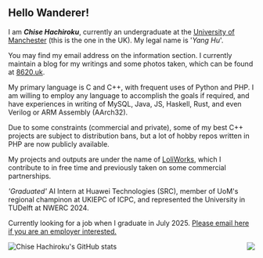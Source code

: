 ## Hello Wanderer!

I am ***Chise Hachiroku***, currently an undergraduate at the [University of Manchester](man.ac.uk) (this is the one in the UK). My legal name is '*Yang Hu*'.

You may find my email address on the information section. I currently maintain a blog for my writings and some photos taken, which can be found at [8620.uk](https://chise.hachiroku.uk/). 

My primary language is C and C++, with frequent uses of Python and PHP. I am willing to employ any language to accomplish the goals if required, and have experiences in writing of MySQL, Java, JS, Haskell, Rust, and even Verilog or ARM Assembly (AArch32).

Due to some constraints (commercial and private), some of my best C++ projects are subject to distribution bans, but a lot of hobby repos written in PHP are now publicly available.

My projects and outputs are under the name of [LoliWorks](https://loli.works/), which I contribute to in free time and previously taken on some commercial partnerships.

_'Graduated'_ AI Intern at Huawei Technologies (SRC), member of UoM's regional champinon at UKIEPC of ICPC, and represented the University in TUDelft at NWERC 2024. 

Currently looking for a job when I graduate in July 2025. [Please email here if you are an employer interested.](mailto:graduate@c86.ac.cn)

<img align="right" src="https://github-readme-stats.vercel.app/api/top-langs/?username=C8620"/>

![Chise Hachiroku's GitHub stats](https://github-readme-stats.vercel.app/api?username=C8620&count_private=true)
<!--
**c86-moe/c86-moe** is a ✨ _special_ ✨ repository because its `README.md` (this file) appears on your GitHub profile.

Here are some ideas to get you started:

- 🔭 I’m currently working on ...
- 🌱 I’m currently learning ...
- 👯 I’m looking to collaborate on ...
- 🤔 I’m looking for help with ...
- 💬 Ask me about ...
- 📫 How to reach me: ...
- 😄 Pronouns: ...
- ⚡ Fun fact: ...
-->
